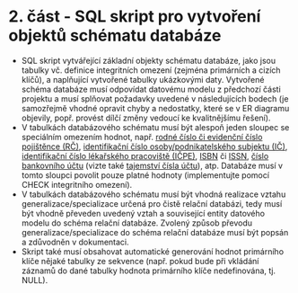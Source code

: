 # 2. část - SQL skript pro vytvoření objektů schématu databáze
* SQL skript vytvářející základní objekty schématu databáze, jako jsou tabulky vč. definice integritních omezení (zejména primárních a cizích klíčů), a naplňující vytvořené tabulky ukázkovými daty. Vytvořené schéma databáze musí odpovídat datovému modelu z předchozí části projektu a musí splňovat požadavky uvedené v následujících bodech (je samozřejmě vhodné opravit chyby a nedostatky, které se v ER diagramu objevily, popř. provést dílčí změny vedoucí ke kvalitnějšímu řešení).
* V tabulkách databázového schématu musí být alespoň jeden sloupec se speciálním omezením hodnot, např. [rodné číslo či evidenční číslo pojištěnce (RČ)](https://www.cssz.cz/web/cz/standardni-kontrola-rodneho-cisla-a-evidencniho-cisla-pojistence), [identifikační číslo osoby/podnikatelského subjektu (IČ)](https://www.pohary.com/cs/660-ic-nebo-ico/), [identifikační číslo lékařského pracoviště (IČPE)](https://www.cssz.cz/web/cz/kontrola-icpe-pomoci-luhnova-algoritmu), [ISBN](https://cs.wikipedia.org/wiki/International_Standard_Book_Number#Kontroln.C3.AD_.C4.8D.C3.ADslice_u.C2.A0ISBN-10) či [ISSN](https://cs.wikipedia.org/wiki/International_Standard_Serial_Number#Kontrola_platnosti), [číslo bankovního účtu](https://www.kutac.cz/pocitace-a-internety/jak-poznat-spravne-cislo-uctu) (vizte také [tajemství čísla účtu](https://www.penize.cz/bezne-ucty/15470-tajemstvi-cisla-uctu)), atp. Databáze musí v tomto sloupci povolit pouze platné hodnoty (implementujte pomocí CHECK integritního omezení).
* V tabulkách databázového schématu musí být vhodná realizace vztahu generalizace/specializace určená pro čistě relační databázi, tedy musí být vhodně převeden uvedený vztah a související entity datového modelu do schéma relační databáze. Zvolený způsob převodu generalizace/specializace do schéma relační databáze musí být popsán a zdůvodněn v dokumentaci.
* Skript také musí obsahovat automatické generování hodnot primárního klíče nějaké tabulky ze sekvence (např. pokud bude při vkládání záznamů do dané tabulky hodnota primárního klíče nedefinována, tj. NULL).